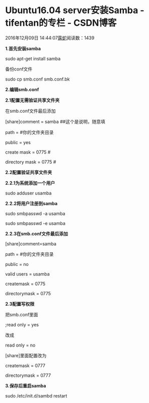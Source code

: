 # Ubuntu16.04 server安装Samba - tifentan的专栏 - CSDN博客

2016年12月09日 14:44:07[露蛇](https://me.csdn.net/tifentan)阅读数：1439



**1.首先安装samba**

sudo apt-get install samba

备份conf文件

sudo cp smb.conf smb.conf.bk

**2.编辑smb.conf**

**2.1配置无需验证共享文件夹**

在smb.conf文件最后添加

[share]comment = samba ##这个是说明，随意填

path = #你的文件夹目录

public = yes

create mask = 0775 #

directory mask = 0775 #

**2.2配置验证共享文件夹**

**2.2.1为系统添加一个用户**

sudo adduser usamba

**2.2.2将用户注册到samba**

sudo smbpasswd -a usamba

sudo smbpasswd -e usamba

**2.2.3在smb.conf文件最后添加**

[share]comment=samba

path = #你的文件夹目录

public = no

valid users = usamba

createmask
= 0775

directorymask
= 0775

**2.3配置写权限**

把smb.conf里面

;read only = yes

改成

read only = no

[share]里面配置改为

createmask
= 0777

directorymask
= 0777

**3.保存后重启samba**

sudo /etc/init.d/sambd restart



